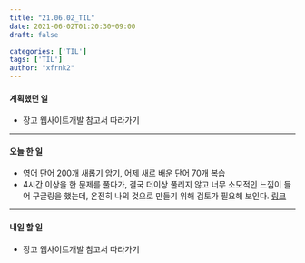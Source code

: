 ```yaml
---
title: "21.06.02_TIL"
date: 2021-06-02T01:20:30+09:00
draft: false

categories: ['TIL']
tags: ['TIL']
author: "xfrnk2"
---
```

#### 계획했던 일
+ 장고 웹사이트개발 참고서 따라가기
---
#### 오늘 한 일
+ 영어 단어 200개 새롭기 암기, 어제 새로 배운 단어 70개 복습
+ 4시간 이상을 한 문제를 풀다가, 결국 더이상 풀리지 않고 너무 소모적인 느낌이 들어 구글링을 했는데, 온전히 나의 것으로 만들기 위해 검토가 필요해 보인다. [링크](https://codeup.kr/problem.php?id=2021)
---   
#### 내일 할 일 
+ 장고 웹사이트개발 참고서 따라가기